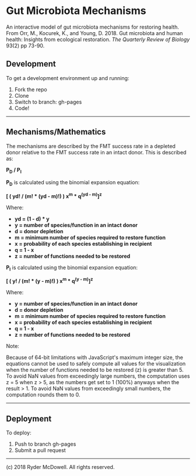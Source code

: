 # Gut Microbiota Mechanisms

An interactive model of gut microbiota mechanisms for restoring health. From Orr, M., Kocurek, K., and Young, D. 2018. Gut microbiota and human health: Insights from ecological restoration. _The Quarterly Review of Biology_ 93(2) pp 73-90.

## Development

To get a development environment up and running:
1. Fork the repo
2. Clone
3. Switch to branch: gh-pages
4. Code!

---

## Mechanisms/Mathematics

The mechanisms are described by the FMT success rate in a depleted donor relative to the FMT success rate in an intact donor. This is described as:

**P<sub>D</sub> / P<sub>I</sub>**

**P<sub>D</sub>** is calculated using the binomial expansion equation:

**[ ( yd! / (m! * (yd - m)!) ) x<sup>m</sup> * q<sup>(yd - m)</sup>]<sup>z</sup>**

Where:

  + **yd = (1 - d) * y**
  + **y = number of species/function in an intact donor**
  + **d = donor depletion**
  + **m = minimum number of species required to restore function**
  + **x = probability of each species establishing in recipient**
  + **q = 1 - x**
  + **z = number of functions needed to be restored**

**P<sub>I</sub>** is calculated using the binomial expansion equation:

**[ ( y! / (m! * (y - m)!) ) x<sup>m</sup> * q<sup>(y - m)</sup>]<sup>z</sup>**

Where:

  + **y = number of species/function in an intact donor**
  + **d = donor depletion**
  + **m = minimum number of species required to restore function**
  + **x = probability of each species establishing in recipient**
  + **q = 1 - x**
  + **z = number of functions needed to be restored**

Note:

Because of 64-bit limitations with JavaScript's maximum integer size, the equations cannot be used to safely compute all values for the visualization when the number of functions needed to be restored (z) is greater than 5. To avoid NaN values from exceedingly large numbers, the computation uses z = 5 when z > 5, as the numbers get set to 1 (100%) anyways when the result > 1. To avoid NaN values from exceedingly small numbers, the computation rounds them to 0.

---

## Deployment

To deploy:
1. Push to branch gh-pages
2. Submit a pull request

---
(c) 2018 Ryder McDowell. All rights reserved.
